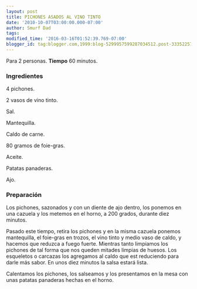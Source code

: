 ```yaml
---
layout: post
title: PICHONES ASADOS AL VINO TINTO
date: '2010-10-07T03:00:00.000-07:00'
author: Smurf Dad
tags: 
modified_time: '2016-03-16T01:52:39.769-07:00'
blogger_id: tag:blogger.com,1999:blog-5299957599287034512.post-3335225740499775604
---
```


Para 2 personas.
<b>Tiempo</b> 60 minutos.

<h3>Ingredientes</h3>

4 pichones.

2 vasos de vino tinto.

Sal.

Mantequilla.

Caldo de carne.

80 gramos de foie-gras.

Aceite.

Patatas panaderas.

Ajo.

<h3>Preparación</h3>

Los pichones, sazonados y con un diente de ajo dentro, los ponemos en una cazuela y los metemos en el horno, a 200 grados, durante diez minutos.

Pasado este tiempo, retira los pichones y en la misma cazuela ponemos mantequilla, el foie-gras en trozos, el vino tinto y medio vaso de caldo, y hacemos que reduzca a fuego fuerte. Mientras tanto limpiamos los pichones de tal forma que nos queden mitades limpias de huesos. Los esqueletos o carcazas los agregamos al caldo que est reduciendo para darle más sabor. En unos diez minutos la salsa estará lista.

Calentamos los pichones, los salseamos y los presentamos en la mesa con unas patatas panaderas hechas en el horno.

